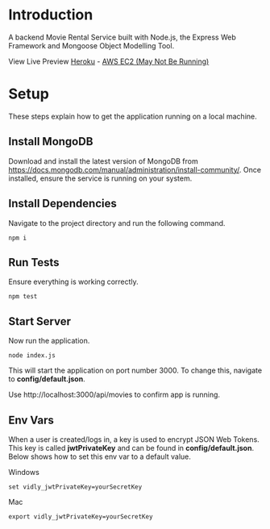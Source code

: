 # Introduction

A backend Movie Rental Service built with Node.js, the Express Web Framework and Mongoose Object Modelling Tool.

View Live Preview [Heroku](https://castify.herokuapp.com/api/movies) - [AWS EC2 (May Not Be Running)](http://34.245.145.142:3000/api/movies)

# Setup
These steps explain how to get the application running on a local machine.

## Install MongoDB
Download and install the latest version of MongoDB from https://docs.mongodb.com/manual/administration/install-community/.
Once installed, ensure the service is running on your system.

## Install Dependencies
Navigate to the project directory and run the following command.
```
npm i
```

## Run Tests
Ensure everything is working correctly.
```
npm test
```

## Start Server
Now run the application.
```
node index.js
```

This will start the application on port number 3000.
To change this, navigate to **config/default.json**.

Use http://localhost:3000/api/movies to confirm app is running.

## Env Vars
When a user is created/logs in, a key is used to encrypt JSON Web Tokens.
This key is called **jwtPrivateKey** and can be found in **config/default.json**.
Below shows how to set this env var to a default value.

Windows
```
set vidly_jwtPrivateKey=yourSecretKey
```

Mac
```
export vidly_jwtPrivateKey=yourSecretKey
```
